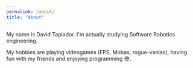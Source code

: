 ```yaml
---
permalink: /about/
title: "About"
---
```


My name is David Tapiador. I'm actually studying Software Robotics engineering.

My hobbies are playing videogames (FPS, Mobas, rogue-vanias), having fun with my friends and enjoying programming 😎.